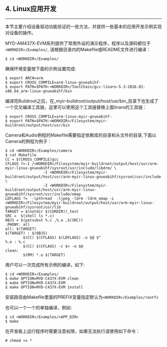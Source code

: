 ## 4. Linux应用开发

---

本节主要介绍设备驱动功能验证的一些方法，并提供一些基本的应用开发示例实现对设备的操作。

MYD-AM437X-EVM系列提供了常用外设的演示程序，程序以及源码都位于`<WORKDIR>/Examples/`, 请根据目录内的Makefile或README文件进行编译：

```
$ cd <WORKDIR>/Examples/
```

确保环境变量按下面的示例设置完成:

```
$ export ARCH=arm
$ export CROSS_COMPILE=arm-linux-gnueabihf-
$ export PATH=$PATH:<WORKDIR>/ToolChain/gcc-linaro-5.3-2016.02-x86_64_arm-linux-gnueabihf/bin
```

编译完Buildroot之后，在_myir-buildroot/output/host/usr/bin_目录下也生成了一个交叉编译工具链，这里可以使用这个工具链替换上面linaro的工具链：

```
$ export CROSS_COMPILE=arm-linux-myir-gnueabihf-
$ export PATH=$PATH:<WORKDIR>/Filesystem/myir-buildroot/output/host/usr/bin
```

Camera和Audio例程的Makefile需要指定依赖库的目录和头文件的目录,下面以Camera的例程为例子：

```
$ cd <WORKDIR>/Examples/camera
$ cat Makefile
CC = $(CROSS_COMPILE)gcc
CFLAGS ?=-I /<WORKDIR>/Filesystem/myir-buildroot/output/host/usr/arm-myir-linux-gnueabihf/sysroot/usr/include/libdrm/ \
                 -I <WORKDIR>/Filesystem/myir-buildroot/output/host/usr/arm-myir-linux-gnueabihf/sysroot/usr/include \
                 -I <WORKDIR>/Filesystem/myir-buildroot/output/host/usr/arm-myir-linux-gnueabihf/sysroot/usr/include/omap
LDFLAGS ?=  -lpthread  -ljpeg -ldrm -ldrm_omap -L <WORKDIR>/Filesystem/myir-buildroot/output/host/usr/arm-myir-linux-gnueabihf/sysroot/usr/lib
TARGET = $(notdir $(CURDIR))_test
SRC =  $(shell ls *.c)
OBJS = $(patsubst %.c ,%.o ,$(SRC))
.PHONY: all
all: $(TARGET)
$(TARGET) : $(OBJS)
        $(CC) $(CFLAGS) $(LDFLAGS) -o $@ $^
%.o : %.c
        $(CC) $(CFLAGS) -c $< -o $@ 
clean:
        $(RM) *.o $(TARGET)
```

用户可以一次完成所有示例的编译，如下:

```
$ cd <WORKDIR>/Examples/
$ make OPTION=MYD-C437X-EVM clean
$ make OPTION=MYD-C437X-EVM
$ make OPTION=MYD-C437X-EVM install
```

安装路径由Makefile里面的PREFIX变量指定默认为`<WORKDIR>/Examples/rootfs`

也可以一个一个的单独编译，例如:

```
$ cd <WORKDIR>/Examples/<APP_DIR>
$ make
```

在开发板上运行程序时需要注意权限，如果无法执行请使用如下命令：

```
# chmod +x *
```



